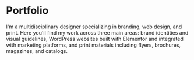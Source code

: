 # Portfolio
I'm a multidisciplinary designer specializing in branding, web design, and print.
Here you'll find my work across three main areas: brand identities and visual guidelines, WordPress websites built with Elementor and integrated with marketing platforms, and print materials including flyers, brochures, magazines, and catalogs.
